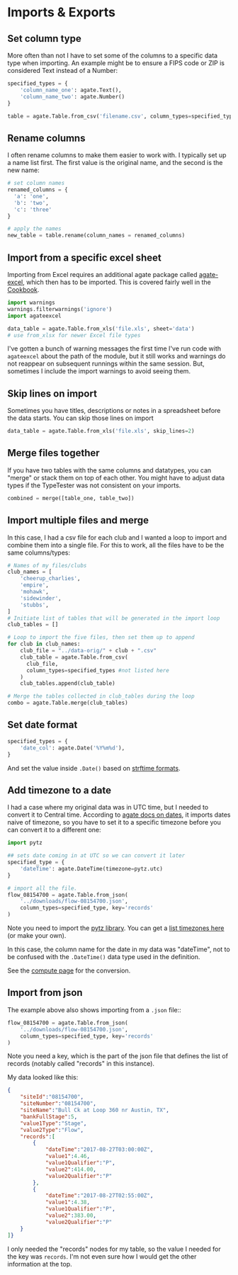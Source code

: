 Imports & Exports
=================

## Set column type

More often than not I have to set some of the columns to a specific data type when importing. An example might be to ensure a FIPS code or ZIP is considered Text instead of a Number:

``` python
specified_types = {
    'column_name_one': agate.Text(),
    'column_name_two': agate.Number()
}

table = agate.Table.from_csv('filename.csv', column_types=specified_types)
```

## Rename columns

I often rename columns to make them easier to work with. I typically set up a name list first. The first value is the original name, and the second is the new name:

``` python
# set column names
renamed_columns = {
  'a': 'one',
  'b': 'two',
  'c': 'three'
}

# apply the names
new_table = table.rename(column_names = renamed_columns)
```

## Import from a specific excel sheet

Importing from Excel requires an additional agate package called [agate-excel](http://agate-excel.readthedocs.io/en/0.2.2/), which then has to be imported. This is covered fairly well in the [Cookbook](http://agate.readthedocs.io/en/1.6.0/cookbook/create.html#from-an-excel-spreadsheet).

```python
import warnings
warnings.filterwarnings('ignore')
import agateexcel

data_table = agate.Table.from_xls('file.xls', sheet='data')
# use from_xlsx for newer Excel file types
```

I've gotten a bunch of warning messages the first time I've run code with `agateexcel` about the path of the module, but it still works and warnings do not reappear on subsequent runnings within the same session. But, sometimes I include the import warnings to avoid seeing them.

## Skip lines on import

Sometimes you have titles, descriptions or notes in a spreadsheet before the data starts. You can skip those lines on import

```python
data_table = agate.Table.from_xls('file.xls', skip_lines=2)
```

## Merge files together

If you have two tables with the same columns and datatypes, you can "merge" or stack them on top of each other. You might have to adjust data types if the TypeTester was not consistent on your imports.

``` python
combined = merge([table_one, table_two])
```

## Import multiple files and merge

In this case, I had a csv file for each club and I wanted a loop to import and combine them into a single file. For this to work, all the files have to be the same columns/types:

``` python
# Names of my files/clubs
club_names = [
    'cheerup_charlies',
    'empire',
    'mohawk',
    'sidewinder',
    'stubbs',
]
# Initiate list of tables that will be generated in the import loop
club_tables = []

# Loop to import the five files, then set them up to append
for club in club_names:
    club_file = "../data-orig/" + club + ".csv"
    club_table = agate.Table.from_csv(
      club_file,
      column_types=specified_types #not listed here
    )
    club_tables.append(club_table)

# Merge the tables collected in club_tables during the loop
combo = agate.Table.merge(club_tables)
```

## Set date format

```python
specified_types = {
    'date_col': agate.Date('%Y%m%d'),
}
```
And set the value inside `.Date()` based on [strftime formats](http://strftime.org/).

## Add timezone to a date

I had a case where my original data was in UTC time, but I needed to convert it to Central time. According to [agate docs on dates](http://agate.readthedocs.io/en/1.6.0/cookbook/datetime.html), it imports dates naive of timezone, so you have to set it to a specific timezone before you can convert it to a different one:

``` python
import pytz

## sets date coming in at UTC so we can convert it later
specified_type = {
    'dateTime': agate.DateTime(timezone=pytz.utc)
}

# import all the file.
flow_08154700 = agate.Table.from_json(
    '../downloads/flow-08154700.json',
    column_types=specified_type, key='records'
)
```

Note you need to import the [pytz library](http://pytz.sourceforge.net/index.html?highlight=list%20timezones#). You can get a [list timezones here](https://stackoverflow.com/questions/13866926/python-pytz-list-of-timezones) (or make your own).

In this case, the column name for the date in my data was "dateTime", not to be confused with the `.DateTime()` data type used in the definition.

See the [compute page](compute.md#converting-timezones) for the conversion.

## Import from json

The example above also shows importing from a `.json` file::

``` python
flow_08154700 = agate.Table.from_json(
    '../downloads/flow-08154700.json',
    column_types=specified_type, key='records'
)
```

Note you need a key, which is the part of the json file that defines the list of records (notably called "records" in this instance). 

My data looked like this:

``` json
{
    "siteId":"08154700",
    "siteNumber":"08154700",
    "siteName":"Bull Ck at Loop 360 nr Austin, TX",
    "bankFullStage":5,
    "value1Type":"Stage",
    "value2Type":"Flow",
    "records":[
        {
            "dateTime":"2017-08-27T03:00:00Z",
            "value1":4.46,
            "value1Qualifier":"P",
            "value2":414.00,
            "value2Qualifier":"P"
        },
        {
            "dateTime":"2017-08-27T02:55:00Z",
            "value1":4.38,
            "value1Qualifier":"P",
            "value2":383.00,
            "value2Qualifier":"P"
    }
]}
```
I only needed the "records" nodes for my table, so the value I needed for the key was `records`. I'm not even sure how I would get the other information at the top.

